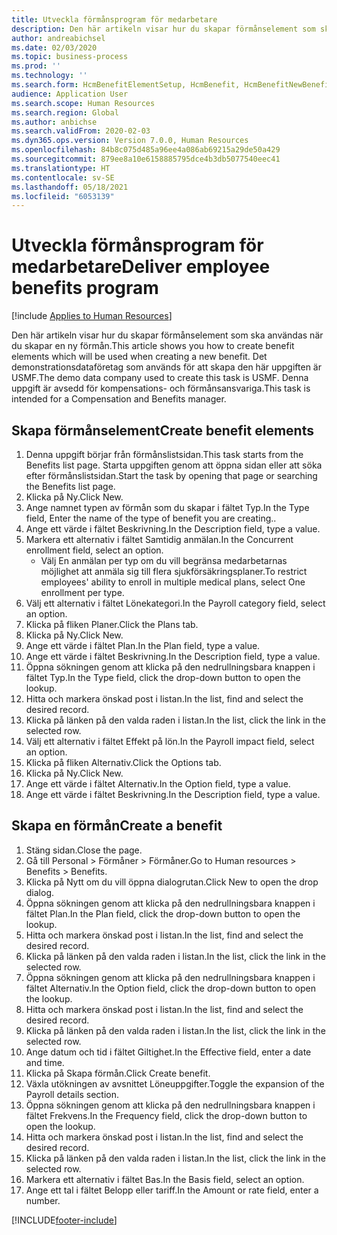 ```yaml
---
title: Utveckla förmånsprogram för medarbetare
description: Den här artikeln visar hur du skapar förmånselement som ska användas när du skapar en ny förmån.
author: andreabichsel
ms.date: 02/03/2020
ms.topic: business-process
ms.prod: ''
ms.technology: ''
ms.search.form: HcmBenefitElementSetup, HcmBenefit, HcmBenefitNewBenefit, HcmBenefitPlanLookup, BenefitWorkspace, HcmBenefitSummaryPart
audience: Application User
ms.search.scope: Human Resources
ms.search.region: Global
ms.author: anbichse
ms.search.validFrom: 2020-02-03
ms.dyn365.ops.version: Version 7.0.0, Human Resources
ms.openlocfilehash: 84b8c075d485a96ee4a086ab69215a29de50a429
ms.sourcegitcommit: 879ee8a10e6158885795dce4b3db5077540eec41
ms.translationtype: HT
ms.contentlocale: sv-SE
ms.lasthandoff: 05/18/2021
ms.locfileid: "6053139"
---
```

# <a name="deliver-employee-benefits-program"></a><span data-ttu-id="bb6da-103">Utveckla förmånsprogram för medarbetare</span><span class="sxs-lookup"><span data-stu-id="bb6da-103">Deliver employee benefits program</span></span>

[!include [Applies to Human Resources](../includes/applies-to-hr.md)]

<span data-ttu-id="bb6da-104">Den här artikeln visar hur du skapar förmånselement som ska användas när du skapar en ny förmån.</span><span class="sxs-lookup"><span data-stu-id="bb6da-104">This article shows you how to create benefit elements which will be used when creating a new benefit.</span></span> <span data-ttu-id="bb6da-105">Det demonstrationsdataföretag som används för att skapa den här uppgiften är USMF.</span><span class="sxs-lookup"><span data-stu-id="bb6da-105">The demo data company used to create this task is USMF.</span></span> <span data-ttu-id="bb6da-106">Denna uppgift är avsedd för kompensations- och förmånsansvariga.</span><span class="sxs-lookup"><span data-stu-id="bb6da-106">This task is intended for a Compensation and Benefits manager.</span></span>


## <a name="create-benefit-elements"></a><span data-ttu-id="bb6da-107">Skapa förmånselement</span><span class="sxs-lookup"><span data-stu-id="bb6da-107">Create benefit elements</span></span>
1. <span data-ttu-id="bb6da-108">Denna uppgift börjar från förmånslistsidan.</span><span class="sxs-lookup"><span data-stu-id="bb6da-108">This task starts from the Benefits list page.</span></span> <span data-ttu-id="bb6da-109">Starta uppgiften genom att öppna sidan eller att söka efter förmånslistsidan.</span><span class="sxs-lookup"><span data-stu-id="bb6da-109">Start the task by opening that page or searching the Benefits list page.</span></span>
2. <span data-ttu-id="bb6da-110">Klicka på Ny.</span><span class="sxs-lookup"><span data-stu-id="bb6da-110">Click New.</span></span>
3. <span data-ttu-id="bb6da-111">Ange namnet typen av förmån som du skapar i fältet Typ.</span><span class="sxs-lookup"><span data-stu-id="bb6da-111">In the Type field, Enter the name of the type of benefit you are creating..</span></span>
4. <span data-ttu-id="bb6da-112">Ange ett värde i fältet Beskrivning.</span><span class="sxs-lookup"><span data-stu-id="bb6da-112">In the Description field, type a value.</span></span>
5. <span data-ttu-id="bb6da-113">Markera ett alternativ i fältet Samtidig anmälan.</span><span class="sxs-lookup"><span data-stu-id="bb6da-113">In the Concurrent enrollment field, select an option.</span></span>
    * <span data-ttu-id="bb6da-114">Välj En anmälan per typ om du vill begränsa medarbetarnas möjlighet att anmäla sig till flera sjukförsäkringsplaner.</span><span class="sxs-lookup"><span data-stu-id="bb6da-114">To restrict employees' ability to enroll in multiple medical plans, select One enrollment per type.</span></span>  
6. <span data-ttu-id="bb6da-115">Välj ett alternativ i fältet Lönekategori.</span><span class="sxs-lookup"><span data-stu-id="bb6da-115">In the Payroll category field, select an option.</span></span>
7. <span data-ttu-id="bb6da-116">Klicka på fliken Planer.</span><span class="sxs-lookup"><span data-stu-id="bb6da-116">Click the Plans tab.</span></span>
8. <span data-ttu-id="bb6da-117">Klicka på Ny.</span><span class="sxs-lookup"><span data-stu-id="bb6da-117">Click New.</span></span>
9. <span data-ttu-id="bb6da-118">Ange ett värde i fältet Plan.</span><span class="sxs-lookup"><span data-stu-id="bb6da-118">In the Plan field, type a value.</span></span>
10. <span data-ttu-id="bb6da-119">Ange ett värde i fältet Beskrivning.</span><span class="sxs-lookup"><span data-stu-id="bb6da-119">In the Description field, type a value.</span></span>
11. <span data-ttu-id="bb6da-120">Öppna sökningen genom att klicka på den nedrullningsbara knappen i fältet Typ.</span><span class="sxs-lookup"><span data-stu-id="bb6da-120">In the Type field, click the drop-down button to open the lookup.</span></span>
12. <span data-ttu-id="bb6da-121">Hitta och markera önskad post i listan.</span><span class="sxs-lookup"><span data-stu-id="bb6da-121">In the list, find and select the desired record.</span></span>
13. <span data-ttu-id="bb6da-122">Klicka på länken på den valda raden i listan.</span><span class="sxs-lookup"><span data-stu-id="bb6da-122">In the list, click the link in the selected row.</span></span>
14. <span data-ttu-id="bb6da-123">Välj ett alternativ i fältet Effekt på lön.</span><span class="sxs-lookup"><span data-stu-id="bb6da-123">In the Payroll impact field, select an option.</span></span>
15. <span data-ttu-id="bb6da-124">Klicka på fliken Alternativ.</span><span class="sxs-lookup"><span data-stu-id="bb6da-124">Click the Options tab.</span></span>
16. <span data-ttu-id="bb6da-125">Klicka på Ny.</span><span class="sxs-lookup"><span data-stu-id="bb6da-125">Click New.</span></span>
17. <span data-ttu-id="bb6da-126">Ange ett värde i fältet Alternativ.</span><span class="sxs-lookup"><span data-stu-id="bb6da-126">In the Option field, type a value.</span></span>
18. <span data-ttu-id="bb6da-127">Ange ett värde i fältet Beskrivning.</span><span class="sxs-lookup"><span data-stu-id="bb6da-127">In the Description field, type a value.</span></span>

## <a name="create-a-benefit"></a><span data-ttu-id="bb6da-128">Skapa en förmån</span><span class="sxs-lookup"><span data-stu-id="bb6da-128">Create a benefit</span></span>
1. <span data-ttu-id="bb6da-129">Stäng sidan.</span><span class="sxs-lookup"><span data-stu-id="bb6da-129">Close the page.</span></span>
2. <span data-ttu-id="bb6da-130">Gå till Personal > Förmåner > Förmåner.</span><span class="sxs-lookup"><span data-stu-id="bb6da-130">Go to Human resources > Benefits > Benefits.</span></span>
3. <span data-ttu-id="bb6da-131">Klicka på Nytt om du vill öppna dialogrutan.</span><span class="sxs-lookup"><span data-stu-id="bb6da-131">Click New to open the drop dialog.</span></span>
4. <span data-ttu-id="bb6da-132">Öppna sökningen genom att klicka på den nedrullningsbara knappen i fältet Plan.</span><span class="sxs-lookup"><span data-stu-id="bb6da-132">In the Plan field, click the drop-down button to open the lookup.</span></span>
5. <span data-ttu-id="bb6da-133">Hitta och markera önskad post i listan.</span><span class="sxs-lookup"><span data-stu-id="bb6da-133">In the list, find and select the desired record.</span></span>
6. <span data-ttu-id="bb6da-134">Klicka på länken på den valda raden i listan.</span><span class="sxs-lookup"><span data-stu-id="bb6da-134">In the list, click the link in the selected row.</span></span>
7. <span data-ttu-id="bb6da-135">Öppna sökningen genom att klicka på den nedrullningsbara knappen i fältet Alternativ.</span><span class="sxs-lookup"><span data-stu-id="bb6da-135">In the Option field, click the drop-down button to open the lookup.</span></span>
8. <span data-ttu-id="bb6da-136">Hitta och markera önskad post i listan.</span><span class="sxs-lookup"><span data-stu-id="bb6da-136">In the list, find and select the desired record.</span></span>
9. <span data-ttu-id="bb6da-137">Klicka på länken på den valda raden i listan.</span><span class="sxs-lookup"><span data-stu-id="bb6da-137">In the list, click the link in the selected row.</span></span>
10. <span data-ttu-id="bb6da-138">Ange datum och tid i fältet Giltighet.</span><span class="sxs-lookup"><span data-stu-id="bb6da-138">In the Effective field, enter a date and time.</span></span>
11. <span data-ttu-id="bb6da-139">Klicka på Skapa förmån.</span><span class="sxs-lookup"><span data-stu-id="bb6da-139">Click Create benefit.</span></span>
12. <span data-ttu-id="bb6da-140">Växla utökningen av avsnittet Löneuppgifter.</span><span class="sxs-lookup"><span data-stu-id="bb6da-140">Toggle the expansion of the Payroll details section.</span></span>
13. <span data-ttu-id="bb6da-141">Öppna sökningen genom att klicka på den nedrullningsbara knappen i fältet Frekvens.</span><span class="sxs-lookup"><span data-stu-id="bb6da-141">In the Frequency field, click the drop-down button to open the lookup.</span></span>
14. <span data-ttu-id="bb6da-142">Hitta och markera önskad post i listan.</span><span class="sxs-lookup"><span data-stu-id="bb6da-142">In the list, find and select the desired record.</span></span>
15. <span data-ttu-id="bb6da-143">Klicka på länken på den valda raden i listan.</span><span class="sxs-lookup"><span data-stu-id="bb6da-143">In the list, click the link in the selected row.</span></span>
16. <span data-ttu-id="bb6da-144">Markera ett alternativ i fältet Bas.</span><span class="sxs-lookup"><span data-stu-id="bb6da-144">In the Basis field, select an option.</span></span>
17. <span data-ttu-id="bb6da-145">Ange ett tal i fältet Belopp eller tariff.</span><span class="sxs-lookup"><span data-stu-id="bb6da-145">In the Amount or rate field, enter a number.</span></span>



[!INCLUDE[footer-include](../includes/footer-banner.md)]